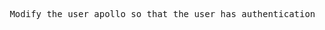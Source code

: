 <pre> Modify the user apollo so that the user has authentication but cannot login to a shell terminal </pre>
